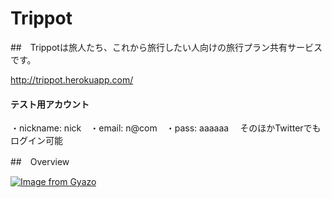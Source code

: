 # Trippot

##　Trippotは旅人たち、これから旅行したい人向けの旅行プラン共有サービスです。

http://trippot.herokuapp.com/

#### テスト用アカウント
・nickname: nick　・email: n@com　・pass: aaaaaa　
そのほかTwitterでもログイン可能

##　Overview

[![Image from Gyazo](https://i.gyazo.com/7c815706b28e2a6cf3f4aeeeba4bba10.gif)](https://gyazo.com/7c815706b28e2a6cf3f4aeeeba4bba10)


